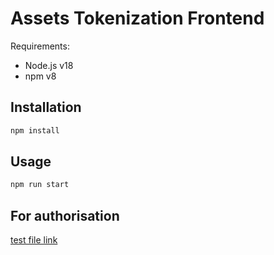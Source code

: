 # Assets Tokenization Frontend

Requirements:
- Node.js v18
- npm v8

## Installation

```bash
npm install
```

## Usage

```bash
npm run start
```

## For authorisation

[test file link](public/robots.txt)